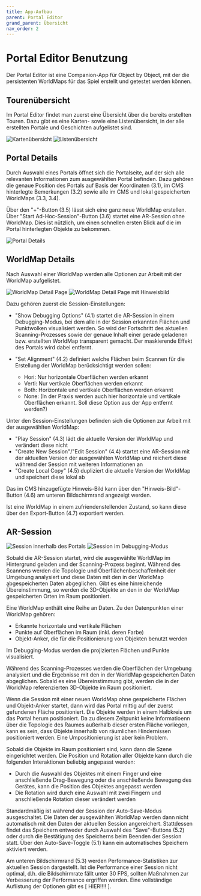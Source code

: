 ```yaml
---
title: App-Aufbau
parent: Portal Editor
grand_parent: Übersicht
nav_order: 2
---
```


# Portal Editor Benutzung

Der Portal Editor ist eine Companion-App für Object by Object, mit der die persistenten WorldMaps für das Spiel erstellt und getestet werden können.


## Tourenübersicht

Im Portal Editor findet man zuerst eine Übersicht über die bereits erstellten Touren. Dazu gibt es eine Karten- sowie eine Listenübersicht, in der alle erstellten Portale und Geschichten aufgelistet sind.

![Kartenübersicht](/img/pe_overview_map.png) ![Listenübersicht](/img/pe_overview_list.png)


## Portal Details

Durch Auswahl eines Portals öffnet sich die Portalseite, auf der sich alle relevanten Informationen zum ausgewählten Portal befinden. Dazu gehören die genaue Position des Portals auf Basis der Koordinaten (3.1), im CMS hinterlegte Bemerkungen (3.2) sowie alle im CMS und lokal gespeicherten WorldMaps (3.3, 3.4).

Über den "+"-Button (3.5) lässt sich eine ganz neue WorldMap erstellen.
Über "Start Ad-Hoc-Session"-Button (3.6) startet eine AR-Session ohne WorldMap. Dies ist nützlich, um einen schnellen ersten Blick auf die im Portal hinterlegten Objekte zu bekommen.

![Portal Details](/img/pe_portal_1.png)


## WorldMap Details

Nach Auswahl einer WorldMap werden alle Optionen zur Arbeit mit der WorldMap aufgelistet.

![WorldMap Detail Page](/img/pe_map_1.png) ![WorldMap Detail Page mit Hinweisbild](/img/pe_map_clue_image.png)

Dazu gehören zuerst die Session-Einstellungen:
* "Show Debugging Options" (4.1) startet die AR-Session in einem Debugging-Modus, bei dem alle in der Session erkannten Flächen und Punktwolken visualisiert werden. So wird der Fortschritt des aktuellen Scanning-Prozesses sowie der genaue Inhalt einer gerade geladenen bzw. erstellten WorldMap transparent gemacht. Der maskierende Effekt des Portals wird dabei entfernt.

* "Set Alignment" (4.2) definiert welche Flächen beim Scannen für die Erstellung der WorldMap berücksichtigt werden sollen:
  * Hori: Nur horizontale Oberflächen werden erkannt
  * Verti: Nur vertikale Oberflächen werden erkannt
  * Both: Horizontale und vertikale Oberflächen werden erkannt
  * None: (In der Praxis werden auch hier horizontale und vertikale Oberflächen erkannt. Soll diese Option aus der App entfernt werden?)

Unter den Session-Einstellungen befinden sich die Optionen zur Arbeit mit der ausgewählten WorldMap:
* "Play Session" (4.3) lädt die aktuelle Version der WorldMap und verändert diese nicht
* "Create New Session"/"Edit Session" (4.4) startet eine AR-Session mit der aktuellen Version der ausgewählten WorldMap und reichert diese während der Session mit weiteren Informationen an
* "Create Local Copy" (4.5) dupliziert die aktuelle Version der WorldMap und speichert diese lokal ab

Das im CMS hinzugefügte Hinweis-Bild kann über den "Hinweis-Bild"-Button (4.6) am unteren Bildschirmrand angezeigt werden.

Ist eine WorldMap in einem zufriendenstellenden Zustand, so kann diese über den Export-Button (4.7) exportiert werden.


## AR-Session

![Session innerhalb des Portals](/img/pe_session_inside.png) ![Session im Debugging-Modus](/img/pe_session_3_debugging.png)

Sobald die AR-Session startet, wird die ausgewählte WorldMap im Hintergrund geladen und der Scanning-Prozess beginnt. Während des Scannens werden die Topologie und Oberflächenbeschaffenheit der Umgebung analysiert und diese Daten mit den in der WorldMap abgespeicherten Daten abgeglichen. Gibt es eine hinreichende Übereinstimmung, so werden die 3D-Objekte an den in der WorldMap gespeicherten Orten im Raum positioniert.

Eine WorldMap enthält eine Reihe an Daten. Zu den Datenpunkten einer WorldMap gehören:
- Erkannte horizontale und vertikale Flächen
- Punkte auf Oberflächen im Raum (inkl. deren Farbe)
- Objekt-Anker, die für die Positionierung von Objekten benutzt werden

Im Debugging-Modus werden die projizierten Flächen und Punkte visualisiert.

Während des Scanning-Prozesses werden die Oberflächen der Umgebung analysiert und die Ergebnisse mit den in der WorldMap gespeicherten Daten abgeglichen. Sobald es eine Übereinstimmung gibt, werden die in der WorldMap referenzierten 3D-Objekte im Raum positioniert.

Wenn die Session mit einer neuen WorldMap ohne gespeicherte Flächen und Objekt-Anker startet, dann wird das Portal mittig auf der zuerst gefundenen Fläche positioniert. Die Objekte werden in einem Halbkreis um das Portal herum positioniert. Da zu diesem Zeitpunkt keine Informatioenn über die Topologie des Raumes außerhalb dieser ersten Fläche vorliegen, kann es sein, dass Objekte innerhalb von räumlichen Hindernissen positioniert werden. Eine Umpositionierung ist aber kein Problem.

Sobald die Objekte im Raum positioniert sind, kann dann die Szene eingerichtet werden. Die Position und Rotation aller Objekte kann durch die folgenden Interaktionen beliebig angepasst werden:
- Durch die Auswahl des Objektes mit einem Finger und eine anschließende Drag-Bewegung oder die anschließende Bewegung des Gerätes, kann die Position des Objektes angepasst werden
- Die Rotation wird durch eine Auswahl mit  zwei Fingern und anschließende Rotation dieser verändert werden

Standardmäßig ist während der Session der Auto-Save-Modus ausgeschaltet. Die Daten der ausgewählten WorldMap werden dann nicht automatisch mit den Daten der aktuellen Session angereichert. Stattdessen findet das Speichern entweder durch Auswahl des "Save"-Buttons (5.2) oder durch die Bestätigung des Speicherns beim Beenden der Session statt. Über den Auto-Save-Toggle (5.1) kann ein automatisches Speichern aktiviert werden.

Am unteren Bildschirmrand (5.3) werden Performance-Statistiken zur aktuellen Session dargestellt. Ist die Performance einer Session nicht optimal, d.h. die Bildschirmrate fällt unter 30 FPS, sollten Maßnahmen zur Verbesserung der Performance ergriffen werden. Eine vollständige Auflistung der Optionen gibt es [ HIER!!!! ].
